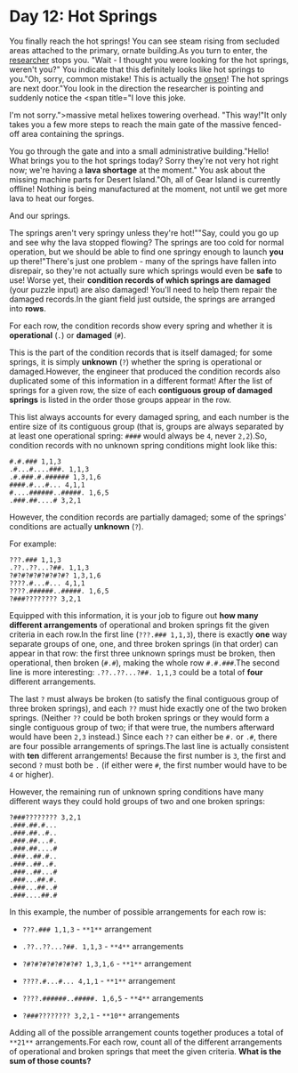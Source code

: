 # Day 12: Hot Springs 

You finally reach the hot springs! You can see steam rising from secluded areas attached to the primary, ornate building.As you turn to enter, the [researcher](11) stops you. "Wait - I thought you were looking for the hot springs, weren't you?" You indicate that this definitely looks like hot springs to you."Oh, sorry, common mistake! This is actually the <a href="https://en.wikipedia.org/wiki/Onsen" target="_blank">onsen</a>! The hot springs are next door."You look in the direction the researcher is pointing and suddenly notice the <span title="I love this joke.

I'm not sorry.">massive metal helixes</span> towering overhead. "This way!"It only takes you a few more steps to reach the main gate of the massive fenced-off area containing the springs.

You go through the gate and into a small administrative building."Hello! What brings you to the hot springs today? Sorry they're not very hot right now; we're having a **lava shortage** at the moment." You ask about the missing machine parts for Desert Island."Oh, all of Gear Island is currently offline! Nothing is being manufactured at the moment, not until we get more lava to heat our forges.

And our springs.

The springs aren't very springy unless they're hot!""Say, could you go up and see why the lava stopped flowing? The springs are too cold for normal operation, but we should be able to find one springy enough to launch **you** up there!"There's just one problem - many of the springs have fallen into disrepair, so they're not actually sure which springs would even be **safe** to use! Worse yet, their **condition records of which springs are damaged** (your puzzle input) are also damaged! You'll need to help them repair the damaged records.In the giant field just outside, the springs are arranged into **rows**.

For each row, the condition records show every spring and whether it is **operational** (`.`) or **damaged** (`#`).

This is the part of the condition records that is itself damaged; for some springs, it is simply **unknown** (`?`) whether the spring is operational or damaged.However, the engineer that produced the condition records also duplicated some of this information in a different format! After the list of springs for a given row, the size of each **contiguous group of damaged springs** is listed in the order those groups appear in the row.

This list always accounts for every damaged spring, and each number is the entire size of its contiguous group (that is, groups are always separated by at least one operational spring: `####` would always be `4`, never `2,2`).So, condition records with no unknown spring conditions might look like this:
```
#.#.### 1,1,3
.#...#....###. 1,1,3
.#.###.#.###### 1,3,1,6
####.#...#... 4,1,1
#....######..#####. 1,6,5
.###.##....# 3,2,1
```
However, the condition records are partially damaged; some of the springs' conditions are actually **unknown** (`?`).

For example:
```
???.### 1,1,3
.??..??...?##. 1,1,3
?#?#?#?#?#?#?#? 1,3,1,6
????.#...#... 4,1,1
????.######..#####. 1,6,5
?###???????? 3,2,1
```
Equipped with this information, it is your job to figure out **how many different arrangements** of operational and broken springs fit the given criteria in each row.In the first line (`???.### 1,1,3`), there is exactly **one** way separate groups of one, one, and three broken springs (in that order) can appear in that row: the first three unknown springs must be broken, then operational, then broken (`#.#`), making the whole row `#.#.###`.The second line is more interesting: `.??..??...?##. 1,1,3` could be a total of **four** different arrangements.

The last `?` must always be broken (to satisfy the final contiguous group of three broken springs), and each `??` must hide exactly one of the two broken springs. (Neither `??` could be both broken springs or they would form a single contiguous group of two; if that were true, the numbers afterward would have been `2,3` instead.) Since each `??` can either be `#.` or `.#`, there are four possible arrangements of springs.The last line is actually consistent with **ten** different arrangements! Because the first number is `3`, the first and second `?` must both be `.` (if either were `#`, the first number would have to be `4` or higher).

However, the remaining run of unknown spring conditions have many different ways they could hold groups of two and one broken springs:
```
?###???????? 3,2,1
.###.##.#...
.###.##..#..
.###.##...#.
.###.##....#
.###..##.#..
.###..##..#.
.###..##...#
.###...##.#.
.###...##..#
.###....##.#
```
In this example, the number of possible arrangements for each row is:
- `???.### 1,1,3` - `**1**` arrangement

- `.??..??...?##. 1,1,3` - `**4**` arrangements

- `?#?#?#?#?#?#?#? 1,3,1,6` - `**1**` arrangement

- `????.#...#... 4,1,1` - `**1**` arrangement

- `????.######..#####. 1,6,5` - `**4**` arrangements

- `?###???????? 3,2,1` - `**10**` arrangements

Adding all of the possible arrangement counts together produces a total of `**21**` arrangements.For each row, count all of the different arrangements of operational and broken springs that meet the given criteria. **What is the sum of those counts?**